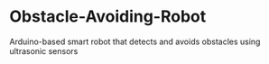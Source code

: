 # Obstacle-Avoiding-Robot
Arduino-based smart robot that detects and avoids obstacles using ultrasonic sensors
